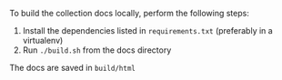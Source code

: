 To build the collection docs locally, perform the following steps:

1. Install the dependencies listed in `requirements.txt` (preferably in a virtualenv)
2. Run `./build.sh` from the docs directory

The docs are saved in `build/html`
